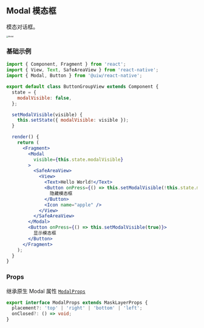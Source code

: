 Modal 模态框
---

模态对话框。

<img src='https://user-images.githubusercontent.com/66067296/139399162-48bcc944-ad6d-424c-bca8-2d4e0fc1a764.gif' alt='Modal' style='zoom:33%;' />

### 基础示例

<!--DemoStart--> 
```jsx
import { Component, Fragment } from 'react';
import { View, Text, SafeAreaView } from 'react-native';
import { Modal, Button } from '@uiw/react-native';

export default class ButtonGroupView extends Component {
  state = {
    modalVisible: false,
  };

  setModalVisible(visible) {
    this.setState({ modalVisible: visible });
  }

  render() {
    return (
      <Fragment>
        <Modal
          visible={this.state.modalVisible}
        >
          <SafeAreaView>
            <View>
              <Text>Hello World!</Text>
              <Button onPress={() => this.setModalVisible(!this.state.modalVisible)}>
                隐藏模态框
              </Button>
              <Icon name="apple" />
            </View>
          </SafeAreaView>
        </Modal>
        <Button onPress={() => this.setModalVisible(true)}>
          显示模态框
        </Button>
      </Fragment>
    );
  }
}
```
<!--End-->

### Props

继承原生 Modal 属性 [`ModalProps`](https://facebook.github.io/react-native/docs/modal.html#props)

```ts
export interface ModalProps extends MaskLayerProps {
  placement?: 'top' | 'right' | 'bottom' | 'left';
  onClosed?: () => void;
}
```